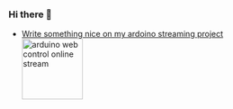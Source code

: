 ### Hi there 👋

<!--
- <a href="https://number.arthur.tk">Try my AI number detector, it will try to detect which nunmber you wrote with the weights I set <br>
  <img width="102" height="auto" src="https://i.imgur.com/gdBK2OU.png" alt="number detector">
  
</a>
-->

- <a href="https://arthurcam.com">Write something nice on my ardoino streaming project <br>
  <img width="108" height="auto" src="https://i.imgur.com/CGIDILZ.png" alt="arduino web control online stream">
</a>
